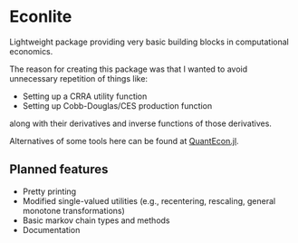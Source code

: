 # Econlite
Lightweight package providing very basic building blocks in computational economics. 

The reason for creating this package was that I wanted to avoid unnecessary repetition of things like: 

- Setting up a CRRA utility function 
- Setting up Cobb-Douglas/CES production function 

along with their derivatives and inverse functions of those derivatives. 

Alternatives of some tools here can be found at [QuantEcon.jl](https://github.com/QuantEcon/QuantEcon.jl). 

## Planned features
- Pretty printing
- Modified single-valued utilities (e.g., recentering, rescaling, general monotone transformations)
- Basic markov chain types and methods
- Documentation
